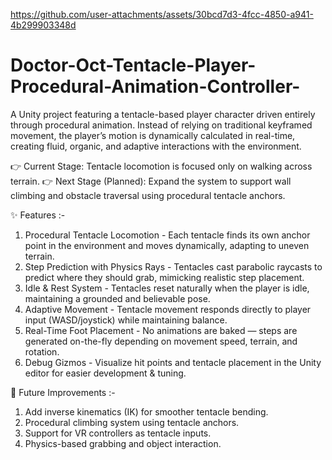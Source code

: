 https://github.com/user-attachments/assets/30bcd7d3-4fcc-4850-a941-4b299903348d

# Doctor-Oct-Tentacle-Player-Procedural-Animation-Controller-
A Unity project featuring a tentacle-based player character driven entirely through procedural animation.
Instead of relying on traditional keyframed movement, the player’s motion is dynamically calculated in real-time, creating fluid, organic, and adaptive interactions with the environment.

👉 Current Stage: Tentacle locomotion is focused only on walking across terrain.
👉 Next Stage (Planned): Expand the system to support wall climbing and obstacle traversal using procedural tentacle anchors.

✨ Features :-
1) Procedural Tentacle Locomotion - Each tentacle finds its own anchor point in the environment and moves dynamically, adapting to uneven terrain.
2) Step Prediction with Physics Rays - Tentacles cast parabolic raycasts to predict where they should grab, mimicking realistic step placement.
3) Idle & Rest System - Tentacles reset naturally when the player is idle, maintaining a grounded and believable pose.
4) Adaptive Movement - Tentacle movement responds directly to player input (WASD/joystick) while maintaining balance.
5) Real-Time Foot Placement - No animations are baked — steps are generated on-the-fly depending on movement speed, terrain, and rotation.
6) Debug Gizmos - Visualize hit points and tentacle placement in the Unity editor for easier development & tuning.

🔮 Future Improvements :-
1) Add inverse kinematics (IK) for smoother tentacle bending.
2) Procedural climbing system using tentacle anchors.
3) Support for VR controllers as tentacle inputs.
4) Physics-based grabbing and object interaction.
